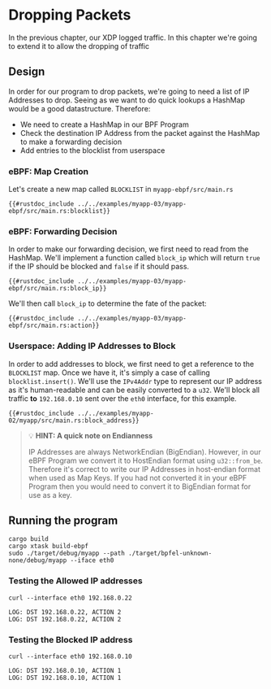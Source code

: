 # Dropping Packets

In the previous chapter, our XDP logged traffic. In this chapter we're going to extend it
to allow the dropping of traffic


## Design

In order for our program to drop packets, we're going to need a list of IP Addresses to drop.
Seeing as we want to do quick lookups a HashMap would be a good datastructure.
Therefore:

- We need to create a HashMap in our BPF Program
- Check the destination IP Address from the packet against the HashMap to make a forwarding decision
- Add entries to the blocklist from userspace

### eBPF: Map Creation

Let's create a new map called `BLOCKLIST` in `myapp-ebpf/src/main.rs`

```rust,ignore
{{#rustdoc_include ../../examples/myapp-03/myapp-ebpf/src/main.rs:blocklist}}
```

### eBPF: Forwarding Decision

In order to make our forwarding decision, we first need to read from the HashMap.
We'll implement a function called `block_ip` which will return `true` if the IP should be blocked and `false` if it should pass.

```rust,ignore
{{#rustdoc_include ../../examples/myapp-03/myapp-ebpf/src/main.rs:block_ip}}
```

We'll then call `block_ip` to determine the fate of the packet:

```rust,ignore
{{#rustdoc_include ../../examples/myapp-03/myapp-ebpf/src/main.rs:action}}
```

### Userspace: Adding IP Addresses to Block

In order to add addresses to block, we first need to get a reference to the `BLOCKLIST` map.
Once we have it, it's simply a case of calling `blocklist.insert()`.
We'll use the `IPv4Addr` type to represent our IP address as it's human-readable and can be easily converted to a `u32`. We'll block all traffic **to** `192.168.0.10` sent over the `eth0` interface, for this example.

```rust,ignore
{{#rustdoc_include ../../examples/myapp-02/myapp/src/main.rs:block_address}}
```

> 💡 **HINT: A quick note on Endianness**
>
> IP Addresses are always NetworkEndian (BigEndian). However, in our eBPF Program we convert
> it to HostEndian format using `u32::from_be`. Therefore it's correct to write our IP Addresses
> in host-endian format when used as Map Keys.
> If you had not converted it in your eBPF Program then you would need to convert it to
> BigEndian format for use as a key.


## Running the program

```console
cargo build
cargo xtask build-ebpf
sudo ./target/debug/myapp --path ./target/bpfel-unknown-none/debug/myapp --iface eth0
```

### Testing the Allowed IP addresses

```console
curl --interface eth0 192.168.0.22
```

```console
LOG: DST 192.168.0.22, ACTION 2
LOG: DST 192.168.0.22, ACTION 2
```

### Testing the Blocked IP address
```console
curl --interface eth0 192.168.0.10
```

```console
LOG: DST 192.168.0.10, ACTION 1
LOG: DST 192.168.0.10, ACTION 1
```
